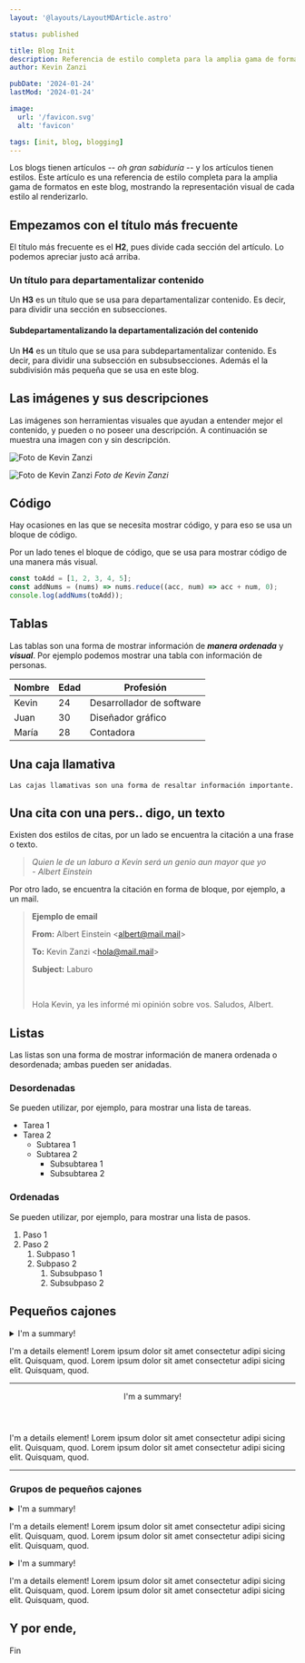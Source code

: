 ```yaml
---
layout: '@layouts/LayoutMDArticle.astro'

status: published

title: Blog Init
description: Referencia de estilo completa para la amplia gama de formatos en este blog, mostrando la representación visual de cada estilo al renderizarlo.
author: Kevin Zanzi

pubDate: '2024-01-24'
lastMod: '2024-01-24'

image:
  url: '/favicon.svg'
  alt: 'favicon'

tags: [init, blog, blogging]
---
```


Los blogs tienen artículos _-- oh gran sabiduría --_ y los artículos tienen estilos. Este artículo es una referencia de estilo completa para la amplia gama de formatos en este blog, mostrando la representación visual de cada estilo al renderizarlo.

## Empezamos con el título más frecuente

El título más frecuente es el **H2**, pues divide cada sección del artículo. Lo podemos apreciar justo acá arriba.

### Un título para departamentalizar contenido

Un **H3** es un título que se usa para departamentalizar contenido. Es decir, para dividir una sección en subsecciones.

#### Subdepartamentalizando la departamentalización del contenido

Un **H4** es un título que se usa para subdepartamentalizar contenido. Es decir, para dividir una subsección en subsubsecciones. Además el la subdivisión más pequeña que se usa en este blog.

## Las imágenes y sus descripciones

Las imágenes son herramientas visuales que ayudan a entender mejor el contenido, y pueden o no poseer una descripción. A continuación se muestra una imagen con y sin descripción.

![Foto de Kevin Zanzi](/me.webp 'Foto de Kevin Zanzi')

![Foto de Kevin Zanzi](/me.webp 'Foto de Kevin Zanzi')
_Foto de Kevin Zanzi_

## Código

Hay ocasiones en las que se necesita mostrar código, y para eso se usa un bloque de código.

Por un lado tenes el bloque de código, que se usa para mostrar código de una manera más visual.

```js
const toAdd = [1, 2, 3, 4, 5];
const addNums = (nums) => nums.reduce((acc, num) => acc + num, 0);
console.log(addNums(toAdd));
```

## Tablas

Las tablas son una forma de mostrar información de **_manera ordenada_** y **_visual_**. Por ejemplo podemos mostrar una tabla con información de personas.

| Nombre | Edad | Profesión                 |
| ------ | ---- | ------------------------- |
| Kevin  | 24   | Desarrollador de software |
| Juan   | 30   | Diseñador gráfico         |
| María  | 28   | Contadora                 |

## Una caja llamativa

`Las cajas llamativas son una forma de resaltar información importante.`

## Una cita con una pers.. digo, un texto

Existen dos estilos de citas, por un lado se encuentra la citación a una frase o texto.

> _Quien le de un laburo a Kevin será un genio aun mayor que yo <span style="white-space: nowrap;">- Albert Einstein</span>_

Por otro lado, se encuentra la citación en forma de bloque, por ejemplo, a un mail.

> **Ejemplo de email**
>
> **From:** Albert Einstein &lt;albert@mail.mail&gt;
>
> **To:** Kevin Zanzi &lt;hola@mail.mail&gt;
>
> **Subject:** Laburo
>
> &nbsp;
>
> Hola Kevin, ya les informé mi opinión sobre vos. Saludos, Albert.

## Listas

Las listas son una forma de mostrar información de manera ordenada o desordenada; ambas pueden ser anidadas.

### Desordenadas

Se pueden utilizar, por ejemplo, para mostrar una lista de tareas.

- Tarea 1
- Tarea 2
  - Subtarea 1
  - Subtarea 2
    - Subsubtarea 1
    - Subsubtarea 2

### Ordenadas

Se pueden utilizar, por ejemplo, para mostrar una lista de pasos.

1. Paso 1
2. Paso 2
   1. Subpaso 1
   2. Subpaso 2
      1. Subsubpaso 1
      2. Subsubpaso 2

## Pequeños cajones

<section class="details-summary" >
  <details>
    <summary>I'm a summary!</summary>
  </details>
  <article>
    <p>I'm a details element! Lorem ipsum dolor sit amet consectetur adipi sicing elit. Quisquam, quod. Lorem ipsum dolor sit amet consectetur adipi sicing elit. Quisquam, quod.</p>
  </article>
</section>

---

<section class="details-summary" >
  <header>
    <span onclick="this.parentElement.toggleAttribute('aria-expanded')" aria-expanded="false">I'm a summary!</span>
  </header>
  <article>
    <p>I'm a details element! Lorem ipsum dolor sit amet consectetur adipi sicing elit. Quisquam, quod. Lorem ipsum dolor sit amet consectetur adipi sicing elit. Quisquam, quod.</p>
  </article>
</section>

---

### Grupos de pequeños cajones

<article class="details-group">
  <section class="details-summary" >
    <details>
      <summary>I'm a summary!</summary>
    </details>
    <article>
      <p>I'm a details element! Lorem ipsum dolor sit amet consectetur adipi sicing elit. Quisquam, quod. Lorem ipsum dolor sit amet consectetur adipi sicing elit. Quisquam, quod.</p>
    </article>
  </section>
  <section class="details-summary" >
    <details>
      <summary>I'm a summary!</summary>
    </details>
    <article>
      <p>I'm a details element! Lorem ipsum dolor sit amet consectetur adipi sicing elit. Quisquam, quod. Lorem ipsum dolor sit amet consectetur adipi sicing elit. Quisquam, quod.</p>
    </article>
  </section>
</article>

## Y por ende,

Fin
